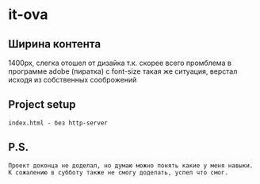 # it-ova

## Ширина контента
1400px, слегка отошел от дизайка т.к. скорее всего промблема в программе adobe (пиратка)
с font-size такая же ситуация, верстал исходя из собственных сооброжений



## Project setup
```
index.html - без http-server
```
## P.S.
```
Проект доконца не доделал, но думаю можно понять какие у меня навыки. 
К сожалению в субботу также не смогу доделать, успел что смог. 
```
